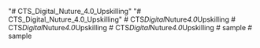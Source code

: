 "# CTS_Digital_Nuture_4.0_Upskilling" 
"# CTS_Digital_Nuture_4.0_Upskilling" 
#   C T S _ D i g i t a l _ N u t u r e _ 4 . 0 _ U p s k i l l i n g  
 #   C T S _ D i g i t a l _ N u t u r e _ 4 . 0 _ U p s k i l l i n g  
 #   C T S _ D i g i t a l _ N u t u r e _ 4 . 0 _ U p s k i l l i n g  
 #   s a m p l e  
 #   s a m p l e  
 